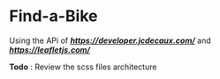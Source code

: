 # Find-a-Bike



Using the APi of ***https://developer.jcdecaux.com/*** and ***https://leafletjs.com/***

**Todo** : Review the scss files architecture

